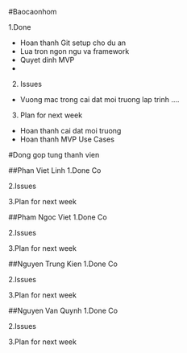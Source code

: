 #Baocaonhom


1.Done
- Hoan thanh Git setup cho du an
- Lua tron ngon ngu va framework
- Quyet dinh MVP
-

2. Issues
- Vuong mac trong cai dat moi truong lap trinh
....

3. Plan for next week 
- Hoan thanh cai dat moi truong
- Hoan thanh MVP Use Cases


#Dong gop tung thanh vien

##Phan Viet Linh
1.Done
Co

2.Issues

3.Plan for next week


##Pham Ngoc Viet
1.Done
Co

2.Issues

3.Plan for next week

##Nguyen Trung Kien
1.Done
Co

2.Issues

3.Plan for next week

##Nguyen Van Quynh
1.Done
Co

2.Issues

3.Plan for next week



